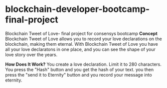 # blockchain-developer-bootcamp-final-project
Blockchain Tweet of Love- final project for consensys bootcamp
**Concept**
Blockchain Tweet of Love allows you to record your love declarations on the blockchain, making them eternal. With Blockchain Tweet of Love you have all your love declaratons in one place, and you can see the shape of your love story over the years.

**How Does It Work?**
You create a love declaration. Limit it to 280 characters.
You press the "Hash" button and you get the hash of your text.
you then press the "send it to Eternity" button and you record your message into eternity.

